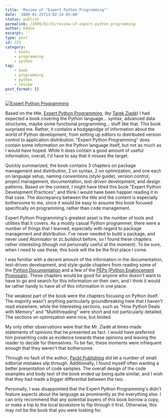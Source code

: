 ```yaml
---
title: 'Review of "Expert Python Programming"'
date: '2009-01-25T13:02:24-05:00'
status: publish
permalink: /2009/01/25/review-of-expert-python-programming
author: Eddie
excerpt: ''
type: post
id: 225
category:
    - books
    - programming
    - python
tag:
    - book
    - programming
    - python
    - review
post_format: []
---
```

[![Expert Python Programming](/expertpythonprogramming.jpg "Expert Python Programming")](http://www.packtpub.com/expert-python-programming/book)

Based on the title, [Expert Python Programming](http://www.packtpub.com/expert-python-programming/book), (by [Tarek Ziadé](http://tarekziade.wordpress.com/)) I had expected a book covering the Python language... syntax, advanced data structures, maybe some functional programming... stuff like that. This book surprised me. Rather, it contains a hodgepodge of information about the world of Python development, from setting up editors to distributed version control to application distribution. "Expert Python Programming" does contain some information on the Python language itself, but not as much as I would have hoped. While it does contain a good amount of useful information, overall, I'd have to say that it misses the target.

Quickly summarized, the book contains 3 chapters on package management and distribution, 2 on syntax, 2 on optimization, and one each on language setup, naming conventions (style guide), version control, project management, documentation, test-driven development, and design patterns. Based on the content, I might have titled this book "Expert Python Development Practices", and think I would have been happier reading it in that case. The discrepancy between the title and the content is especially bothersome to me, since it would be easy to assume this book focused specifically on programming, rather than code management.

Expert Python Programming's greatest asset is the number of tools and utilities that it covers. As a mostly casual Python programmer, there were a number of things that I learned, especially with regard to package management and distribution. I've never needed to build a package, and never used Atomisator or zc.buildout before, so I found these chapters rather interesting (though not personally useful at the moment). To be sure, when I need to use these, this book will the be the first place I come.

I was familiar with a decent amount of the information in the documentation, test-driven development, and style-guide chapters from reading some of the [Python Documentation](http://www.python.org/doc/) and a few of the [PEPs (Python Enahncement Proposals)](http://www.python.org/dev/peps/). These chapters would be good for anyone who doesn't want to have to go and search for this information on their own, and I think it would be rather handy to have all of this information in one place.

The weakest part of the book were the chapters focusing on Python itself. The majority wasn't anything particularly groundbreaking here that I haven't read elsewhere, while the interesting sections, such as "How Python Deals with Memory" and "Multithreading" were short and not particularly detailed. The sections on optimization were nice, but limited.

My only other observations were that the Mr. Ziadé at times made statements of opinions that he presented as fact. I would have preferred him presenting code as evidence towards these opinions and leaving the reader to decide for themselves. To be fair, these moments were infrequent enough that they weren't that bothersome.

Through no fault of the author, [Packt Publishing](http://www.packtpub.com/) did let a number of small editorial mistakes slip through. Additionally, I found myself often wanting a better presentation of code samples. The overall design of the code examples and body text of the book ended up being quite similar, and I wish that they had made a bigger differential between the two.

Personally, I was disappointed that the Expert Python Programming's didn't feature aspects about the language as prominently as the everything else. I can only recommend that any potential buyers of this book borrow a copy, or make a trip to the local bookstore to flip through it first. Otherwise, this may not be the book that you were looking for.